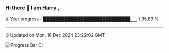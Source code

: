 ### Hi there 👋 I am Harry , 

⏳ Year progress { ████████████████████████████▁▁ } 95.89 %

---

⏰ Updated on Mon, 16 Dec 2024 23:22:02 GMT

![Progress Bar CI](https://github.com/duykhang68/duykhang68/workflows/Progress%20Bar%20CI/badge.svg)
